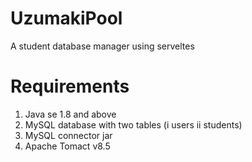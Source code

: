 # UzumakiPool
A student database manager using serveltes

# Requirements
1. Java se 1.8 and above
2. MySQL database with two tables (i users ii students)
3. MySQL connector jar
4. Apache Tomact v8.5
